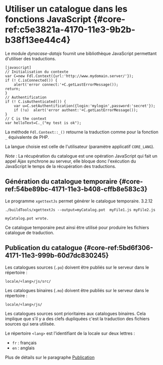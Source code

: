 # Utiliser un catalogue dans les fonctions JavaScript {#core-ref:c5e3821a-4170-11e3-9b2b-b38f13ee44c4}

Le module _dynacase-datajs_ fournit une bibliothèque JavaScript permettant
d'utiliser des traductions.

    [javascript]
    // Initialisation du contexte
    var C=new Fdl.Context({url:'http://www.mydomain.server/'});
    if (! C.isConnected()) {
        alert('error connect:'+C.getLastErrorMessage());
    return;
    }
    // Authentification
    if (! C.isAuthenticated()) {
        var u=C.setAuthentification({login:'mylogin',password:'secret'});
        if (!u)  alert('error authent:'+C.getLastErrorMessage());
    }
    // C is the context
    var helloText=C._("my test is ok");

La méthode `Fdl.Context::_()` retourne la traduction comme pour la fonction `_`
équivalente de PHP.

La langue choisie est celle de l'utilisateur (paramètre applicatif `CORE_LANG`).

*Note* : La récupération du catalogue est une opération JavaScript qui fait un 
appel Ajax synchrone au serveur, elle bloque donc l'exécution du JavaScript le 
temps de la récupération des traductions.

## Génération du catalogue temporaire {#core-ref:54be89bc-4171-11e3-b408-cffb8e583c3}

Le programme `xgettextJs` permet générer le catalogue temporaire.
<span class="flag from release">3.2.12</span>

    ./buildTools/xgettextJs --output=myCatalog.pot  myFile1.js myFile2.js
    
    myCatalog.pot wrote.

Ce catalogue temporaire peut ainsi être utilisé pour produire les fichiers
catalogue de traduction.

## Publication du catalogue {#core-ref:5bd6f306-4171-11e3-999b-60d7dc830245}

Les catalogues sources (`.po`) doivent être publiés sur le serveur dans le
répertoire :

    locale/<lang>/js/src/

Les catalogues binaires (`.mo`) doivent être publiés sur le serveur dans le
répertoire :

    locale/<lang>/js/

Les catalogues sources sont prioritaires aux catalogues binaires. Cela implique
que s'il y a des clefs dupliquées c'est la traduction des fichiers sources qui
sera utilisée.

Le répertoire `<lang>` est l'identifiant de la locale sur deux lettres : 

-   `fr` : français
-   `en` : anglais

Plus de détails sur le paragraphe [Publication][popublish]


<!-- link -->
[wikiGettext]:       http://fr.wikipedia.org/wiki/GNU_gettext "Gettext sur Wikipédia"
[phpGettext]:        http://www.php.net/manual/fr/function.gettext.php "gettext sur php.net"
[actions]:           #core-ref:e67d8aeb-939c-46e3-9be8-6fc3ba75ebc2 "Action Dynacase"
[wsh]:               #core-ref:4df1314f-9fdd-4a7f-af37-a18cc39f3505 "Script Dynacase"
[gencatalog]:        #core-ref:2c163f00-8e94-4736-86f2-bb51352c52aa
[pgettext]:          http://www.gnu.org/software/gettext/manual/html_node/Contexts.html "Contexte dans gettext"
[ngettext]:          http://www.php.net/manual/fr/function.ngettext.php "ngettext sur php.net"
[layout]:           #core-ref:5f4a2f4b-9ceb-42db-8ac1-2a7baa621ce2
[xgettext]:         http://www.gnu.org/software/gettext/manual/html_node/xgettext-Invocation.htm "xgettext reference"
[famdecl]:          #core-ref:cfc7f53b-7982-431e-a04b-7b54eddf4a75
[gettextutil]:      http://www.gnu.org/software/gettext/manual/html_node/index.html#Top
[popublish]:        #core-ref:7f5e9754-6db2-4dcb-ac99-e640f8a93c38 "Publication des catalogues"